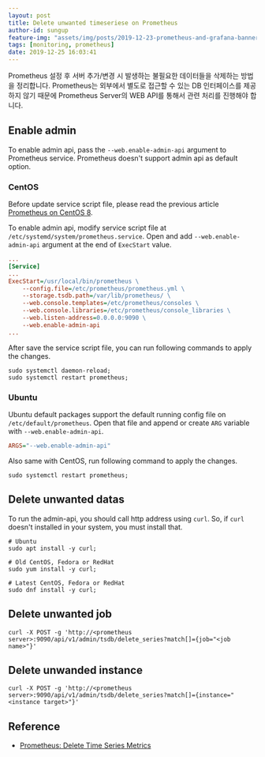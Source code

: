 ```yaml
---
layout: post
title: Delete unwanted timeseriese on Prometheus
author-id: sungup
feature-img: "assets/img/posts/2019-12-23-prometheus-and-grafana-banner.jpeg"
tags: [monitoring, prometheus]
date: 2019-12-25 16:03:41
---
```


Prometheus 설정 후 서버 추가/변경 시 발생하는 불필요한 데이터들을 삭제하는 방법을 정리합니다. Prometheus는 외부에서
별도로 접근할 수 있는 DB 인터페이스를 제공하지 않기 때문에 Prometheus Server의 WEB API를 통해서 관련 처리를 진행해야
합니다.

## Enable admin

To enable admin api, pass the `--web.enable-admin-api` argument to Prometheus
service. Prometheus doesn't support admin api as default option.

### CentOS

Before update service script file, please read the previous article
[Prometheus on CentOS 8](/2019/12/23/Prometheus-on-CentOS8.html).

To enable admin api, modify service script file at
`/etc/systemd/system/prometheus.service`. Open and add
`--web.enable-admin-api` argument at the end of `ExecStart` value.

```ini
...
[Service]
...
ExecStart=/usr/local/bin/prometheus \
    --config.file=/etc/prometheus/prometheus.yml \
    --storage.tsdb.path=/var/lib/prometheus/ \
    --web.console.templates=/etc/prometheus/consoles \
    --web.console.libraries=/etc/prometheus/console_libraries \
    --web.listen-address=0.0.0.0:9090 \
    --web.enable-admin-api
...
```

After save the service script file, you can run following commands to apply
the changes.

```shell
sudo systemctl daemon-reload;
sudo systemctl restart prometheus;
```

### Ubuntu

Ubuntu default packages support the default running config file on
`/etc/default/prometheus`. Open that file and append or create `ARG` variable
with `--web.enable-admin-api`.

```ini
ARGS="--web.enable-admin-api"
```

Also same with CentOS, run following command to apply the changes.

```shell
sudo systemctl restart prometheus;
```

## Delete unwanted datas

To run the admin-api, you should call http address using `curl`. So, if `curl`
doesn't installed in your system, you must install that.

```shell
# Ubuntu
sudo apt install -y curl;

# Old CentOS, Fedora or RedHat
sudo yum install -y curl;

# Latest CentOS, Fedora or RedHat
sudo dnf install -y curl;
```

## Delete unwanted job

```shell
curl -X POST -g 'http://<prometheus server>:9090/api/v1/admin/tsdb/delete_series?match[]={job="<job name>"}'
```

## Delete unwanded instance

```shell
curl -X POST -g 'http://<prometheus server>:9090/api/v1/admin/tsdb/delete_series?match[]={instance="<instance target>"}'
```

## Reference

- [Prometheus: Delete Time Series Metrics](https://www.shellhacks.com/prometheus-delete-time-series-metrics/)
